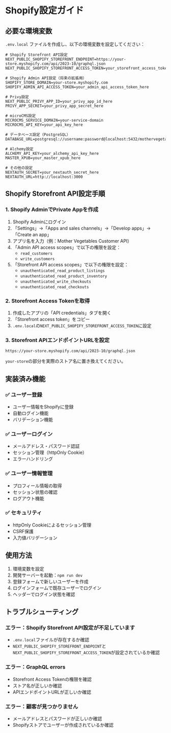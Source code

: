 # Shopify設定ガイド

## 必要な環境変数

`.env.local` ファイルを作成し、以下の環境変数を設定してください：

```env
# Shopify Storefront API設定
NEXT_PUBLIC_SHOPIFY_STOREFRONT_ENDPOINT=https://your-store.myshopify.com/api/2023-10/graphql.json
NEXT_PUBLIC_SHOPIFY_STOREFRONT_ACCESS_TOKEN=your_storefront_access_token_here

# Shopify Admin API設定（将来の拡張用）
SHOPIFY_STORE_DOMAIN=your-store.myshopify.com
SHOPIFY_ADMIN_API_ACCESS_TOKEN=your_admin_api_access_token_here

# Privy設定
NEXT_PUBLIC_PRIVY_APP_ID=your_privy_app_id_here
PRIVY_APP_SECRET=your_privy_app_secret_here

# microCMS設定
MICROCMS_SERVICE_DOMAIN=your-service-domain
MICROCMS_API_KEY=your_api_key_here

# データベース設定（PostgreSQL）
DATABASE_URL=postgresql://username:password@localhost:5432/mothervegetables_db

# Alchemy設定
ALCHEMY_API_KEY=your_alchemy_api_key_here
MASTER_XPUB=your_master_xpub_here

# その他の設定
NEXTAUTH_SECRET=your_nextauth_secret_here
NEXTAUTH_URL=http://localhost:3000
```

## Shopify Storefront API設定手順

### 1. Shopify AdminでPrivate Appを作成

1. Shopify Adminにログイン
2. 「Settings」→「Apps and sales channels」→「Develop apps」→「Create an app」
3. アプリ名を入力（例：Mother Vegetables Customer API）
4. 「Admin API access scopes」で以下の権限を設定：
   - `read_customers`
   - `write_customers`
5. 「Storefront API access scopes」で以下の権限を設定：
   - `unauthenticated_read_product_listings`
   - `unauthenticated_read_product_inventory`
   - `unauthenticated_write_checkouts`
   - `unauthenticated_read_checkouts`

### 2. Storefront Access Tokenを取得

1. 作成したアプリの「API credentials」タブを開く
2. 「Storefront access token」をコピー
3. `.env.local`の`NEXT_PUBLIC_SHOPIFY_STOREFRONT_ACCESS_TOKEN`に設定

### 3. Storefront APIエンドポイントURLを設定

```
https://your-store.myshopify.com/api/2023-10/graphql.json
```

`your-store`の部分を実際のストア名に置き換えてください。

## 実装済み機能

### ✅ ユーザー登録
- ユーザー情報をShopifyに登録
- 自動ログイン機能
- バリデーション機能

### ✅ ユーザーログイン
- メールアドレス・パスワード認証
- セッション管理（httpOnly Cookie）
- エラーハンドリング

### ✅ ユーザー情報管理
- プロフィール情報の取得
- セッション状態の確認
- ログアウト機能

### ✅ セキュリティ
- httpOnly Cookieによるセッション管理
- CSRF保護
- 入力値バリデーション

## 使用方法

1. 環境変数を設定
2. 開発サーバーを起動：`npm run dev`
3. 登録フォームで新しいユーザーを作成
4. ログインフォームで既存ユーザーでログイン
5. ヘッダーでログイン状態を確認

## トラブルシューティング

### エラー：Shopify Storefront API設定が不足しています
- `.env.local`ファイルが存在するか確認
- `NEXT_PUBLIC_SHOPIFY_STOREFRONT_ENDPOINT`と`NEXT_PUBLIC_SHOPIFY_STOREFRONT_ACCESS_TOKEN`が設定されているか確認

### エラー：GraphQL errors
- Storefront Access Tokenの権限を確認
- ストア名が正しいか確認
- APIエンドポイントURLが正しいか確認

### エラー：顧客が見つかりません
- メールアドレスとパスワードが正しいか確認
- Shopifyストアでユーザーが作成されているか確認

